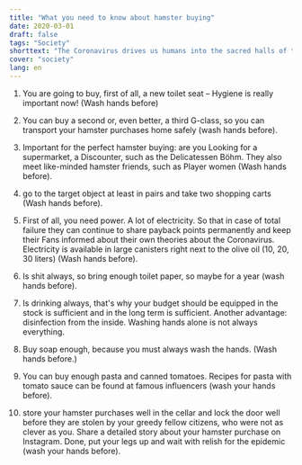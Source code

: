 ```yaml
---
title: "What you need to know about hamster buying"
date: 2020-03-01
draft: false
tags: "Society"
shorttext: "The Coronavirus drives us humans into the sacred halls of the shopping mall. 10 things to watch out for ..."
cover: "society"
lang: en
---
```


  1. You are going to buy, first of all, a new toilet seat – Hygiene is really important now! (Wash hands before)
  
  2. You can buy a second or, even better, a third G-class, so you can transport your hamster purchases home safely (wash hands before).
  
  3. Important for the perfect hamster buying: are you Looking for a supermarket, a Discounter, such as the Delicatessen Böhm. They also meet like-minded hamster friends, such as Player women (Wash hands before).
  
  4. go to the target object at least in pairs and take two shopping carts (Wash hands before).
  
  5. First of all, you need power. A lot of electricity. So that in case of total failure they can continue to share payback points permanently and keep their Fans informed about their own theories about the Coronavirus. Electricity is available in large canisters right next to the olive oil (10, 20, 30 liters) (Wash hands before).

  6. Is shit always, so bring enough toilet paper, so maybe for a year (wash hands before).

  7. Is drinking always, that's why your budget should be equipped in the stock is sufficient and in the long term is sufficient. Another advantage: disinfection from the inside. Washing hands alone is not always everything.

  8. Buy soap enough, because you must always wash the hands. (Wash hands before.)
  
  9. You can buy enough pasta and canned tomatoes. Recipes for pasta with tomato sauce can be found at famous influencers (wash your hands before).
  
  10. store your hamster purchases well in the cellar and lock the door well before they are stolen by your greedy fellow citizens, who were not as clever as you. Share a detailed story about your hamster purchase on Instagram. Done, put your legs up and wait with relish for the epidemic (wash your hands before).
